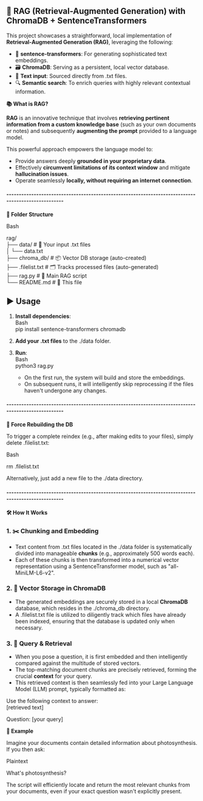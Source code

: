 ## **🧠 RAG (Retrieval-Augmented Generation) with ChromaDB \+ SentenceTransformers**

This project showcases a straightforward, local implementation of **Retrieval-Augmented Generation (RAG)**, leveraging the following:

* 💬 **sentence-transformers**: For generating sophisticated text embeddings.  
* 🗃️ **ChromaDB**: Serving as a persistent, local vector database.  
* 🧾 **Text input**: Sourced directly from .txt files.  
* 🔍 **Semantic search**: To enrich queries with highly relevant contextual information.


**📚 What is RAG?**

**RAG** is an innovative technique that involves **retrieving pertinent information from a custom knowledge base** (such as your own documents or notes) and subsequently **augmenting the prompt** provided to a language model.

This powerful approach empowers the language model to:

* Provide answers deeply **grounded in your proprietary data**.  
* Effectively **circumvent limitations of its context window** and mitigate **hallucination issues**.  
* Operate seamlessly **locally, without requiring an internet connection**.



#### ---------------------------------------------------------------------------------------------------

**📂 Folder Structure**

Bash

rag/  
├── data/               \# 📁 Your input .txt files  
│   └── data.txt  
├── chroma\_db/          \# 📦 Vector DB storage (auto-created)  
├── .filelist.txt       \# 🗂️ Tracks processed files (auto-generated)  
├── rag.py              \# 🧠 Main RAG script  
└── README.md           \# 📘 This file

## **▶️ Usage**

1. **Install dependencies**:  
   Bash  
   pip install sentence-transformers chromadb

2. **Add your .txt files** to the ./data folder.  
3. **Run**:  
   Bash  
   python3 rag.py

   * On the first run, the system will build and store the embeddings.  
   * On subsequent runs, it will intelligently skip reprocessing if the files haven't undergone any changes.

#### ---------------------------------------------------------------------------------------------------

**🔁 Force Rebuilding the DB**

To trigger a complete reindex (e.g., after making edits to your files), simply delete .filelist.txt:

Bash

rm .filelist.txt

Alternatively, just add a new file to the ./data directory.


#### ---------------------------------------------------------------------------------------------------

**🛠️ How It Works**

### **1\. ✂️ Chunking and Embedding**

* Text content from .txt files located in the ./data folder is systematically divided into manageable **chunks** (e.g., approximately 500 words each).  
* Each of these chunks is then transformed into a numerical vector representation using a SentenceTransformer model, such as "all-MiniLM-L6-v2".

### **2\. 🧠 Vector Storage in ChromaDB**

* The generated embeddings are securely stored in a local **ChromaDB** database, which resides in the ./chroma\_db directory.  
* A .filelist.txt file is utilized to diligently track which files have already been indexed, ensuring that the database is updated only when necessary.

### **3\. 🔎 Query & Retrieval**

* When you pose a question, it is first embedded and then intelligently compared against the multitude of stored vectors.  
* The top-matching document chunks are precisely retrieved, forming the crucial **context** for your query.  
* This retrieved context is then seamlessly fed into your Large Language Model (LLM) prompt, typically formatted as:

Use the following context to answer:  
\[retrieved text\]

Question: \[your query\]


**🧪 Example**

Imagine your documents contain detailed information about photosynthesis. If you then ask:

Plaintext

What's photosynthesis?

The script will efficiently locate and return the most relevant chunks from your documents, even if your exact question wasn't explicitly present.
